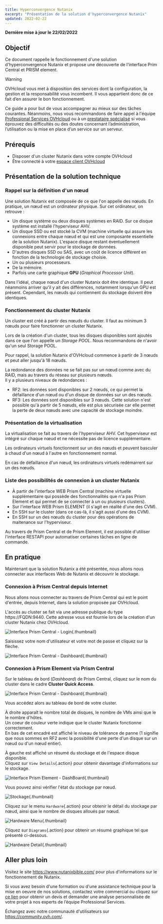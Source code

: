 ```yaml
---
title: Hyperconvergence Nutanix
excerpt: "Présentation de la solution d'hyperconvergence Nutanix"
updated: 2022-02-22
---
```


**Dernière mise à jour le 22/02/2022**

## Objectif

Ce document rappelle le fonctionnement d'une solution d'hyperconvergence Nutanix et propose une découverte de l'interface Prim Central et PRISM element.

> [!warning]
> OVHcloud vous met à disposition des services dont la configuration, la gestion et la responsabilité vous incombent. Il vous appartient donc de ce fait d’en assurer le bon fonctionnement.
>
> Ce guide a pour but de vous accompagner au mieux sur des tâches courantes. Néanmoins, nous vous recommandons de faire appel à l'équipe [Professional Services OVHcloud](https://www.ovhcloud.com/fr/professional-services/) ou à un [prestataire spécialisé](https://partner.ovhcloud.com/fr/directory/) si vous éprouvez des difficultés ou des doutes concernant l’administration, l’utilisation ou la mise en place d’un service sur un serveur.
>

## Prérequis

- Disposer d'un cluster Nutanix dans votre compte OVHcloud
- Être connecté à votre [espace client OVHcloud](https://www.ovh.com/auth/?action=gotomanager&from=https://www.ovh.com/fr/&ovhSubsidiary=fr)

## Présentation de la solution technique

### Rappel sur la définition d'un nœud

Une solution Nutanix est composée de ce que l'on appelle des nœuds. En pratique, un nœud est un ordinateur physique. Sur cet ordinateur, on retrouve :

* Un disque système ou deux disques systèmes en RAID. Sur ce disque système est installé l'hyperviseur AHV. 
* Un disque SSD ou est stocké la CVM (machine virtuelle qui assure les connexions entre chaque nœud et qui est une composante essentielle de la solution Nutanix). L'espace disque restant éventuellement disponible peut servir pour le stockage de données.
* D'autres disques SSD ou SAS, avec un coût de licence différent en fonction de la technologie de stockage choisie.
* Un ou plusieurs processeurs.
* De la mémoire.
* Parfois une carte graphique **GPU** (*Graphical Processor Unit*).

Dans l'idéal, chaque nœud d'un cluster Nutanix doit être identique. Il peut néanmoins arriver qu'il y ait des différences, notamment lorsqu'un GPU est présent. Cependant, les nœuds qui contiennent du stockage doivent être identiques.

### Fonctionnement du cluster Nutanix

Un cluster est créé à partir des nœuds du cluster. Il faut au minimum 3 nœuds pour faire fonctionner un cluster Nutanix.

Lors de la création d'un cluster, tous les disques disponibles sont ajoutés dans ce que l'on appelle un *Storage POOL*.
Nous recommandons de n'avoir qu'un seul Storage POOL.

Pour rappel, la solution Nutanix d'OVHcloud commence à partir de 3 nœuds et peut aller jusqu'à 18 nœuds.

La redondance des données ne se fait pas sur un nœud comme avec du RAID, mais au travers du réseau sur plusieurs nœuds.<br>
Il y a plusieurs niveaux de redondances :

* RF2: les données sont disponibles sur 2 nœuds, ce qui permet la défaillance d'un nœud ou d'un disque de données sur un des nœuds.
* RF3: Les données sont disponibles sur 3 nœuds. Cette solution n'est possible qu'à partir de 5 nœuds, elle est plus sécurisée car elle permet la perte de deux nœuds avec une capacité de stockage moindre.

### Présentation de la virtualisation

La virtualisation se fait au travers de l'hyperviseur AHV.
Cet hyperviseur est intégré sur chaque nœud et ne nécessite pas de licence supplémentaire.

Les ordinateurs virtuels fonctionnent sur un des nœuds et peuvent basculer à chaud d'un nœud à l'autre en fonctionnement normal.

En cas de défaillance d'un nœud, les ordinateurs virtuels redémarrent sur un des nœuds.

### Liste des possibilités de connexion à un cluster Nutanix

* À partir de l'interface WEB Prism Central (machine virtuelle supplémentaire qui possède des fonctionnalités que n'a pas Prism Element et qui permet de se connecter à un ou plusieurs clusters).
* Sur l'interface WEB Prism ELEMENT (il s'agit en réalité d'une des CVM).
* En SSH sur le cluster (dans ce cas-là, il s'agit aussi d'une des CVM).
* En SSH sur un des nœuds du cluster pour des opérations de maitenance sur l'hyperviseur.

Au travers de Prism Central et de Prism Element, il est possible d'utiliser l'interface RESTAPI pour automatiser certaines tâches en ligne de commande.

## En pratique

Maintenant que la solution Nutanix a été présentée, nous allons nous connecter aux interfaces Web de Nutanix et découvrir le stockage.

### Connexion à Prism Central depuis Internet

Nous allons nous connecter au travers de Prism Central qui est le point d'entrée, depuis Internet, dans la solution proposée par OVHcloud.

L'accès au cluster se fait via une adresse publique  du type https://FQDN:9440. Cette adresse vous est fournie lors de la création d'un cluster Nutanix chez OVHcloud.

![Interface Prism Central - Login](images/PrismCentralUsername.PNG){.thumbnail}

Saisissez votre nom d'utilisateur et votre mot de passe et cliquez sur la flèche.

![Interface Prism Central - Dashboard](images/PrismCentralDashboard.PNG){.thumbnail}

### Connexion à Prism Element via Prism Central

Sur le tableau de bord (*Dashboard*) de Prism Central, cliquez sur le nom du cluster dans le cadre **Cluster Quick Access**.

![Interface Prism Central - Dashboard](images/PrismCentralDashboard.PNG){.thumbnail}

Vous accédez alors au tableau de bord de votre cluster.

À droite apparaît le nombre total de disques, le nombre de VMs ainsi que le le nombre d'hôtes.<br>
Un coeur de couleur verte indique que le cluster Nutanix fonctionne correctement.<br>
En bas de cet encadré est affiché le niveau de tolérance de panne (1 signifie que nous sommes en RF2 avec la possibilité d'une perte d'un disque sur un nœud ou d'un nœud entier).

À gauche est affiché un résumé du stockage et de l'espace disque disponible.<br>
Cliquez sur `View Details`{.action} pour obtenir davantage d'informations sur le stockage.

![Interface Prism Element - DashBoard](images/PrismElementDashBoard.PNG){.thumbnail}

Vous pouvez ainsi vérifier l'état du stockage par nœud.

![Stockage](images/StorageDetail.PNG){.thumbnail}

Cliquez sur le menu `Hardware`{.action} pour obtenir le détail du stockage par nœud, ainsi que le nombre de disques alloués par nœud.

![Hardware Menu](images/HardwareMenu.PNG){.thumbnail}

Cliquez sur `Diagrams`{.action} pour obtenir un résumé graphique tel que présenté ci-dessous.

![Hardware Detail](images/HardwareDetail.PNG){.thumbnail}

## Aller plus loin

Visitez le site <https://www.nutanixbible.com/> pour plus d'informations sur le fonctionnement de Nutanix.

Si vous avez besoin d'une formation ou d'une assistance technique pour la mise en oeuvre de nos solutions, contactez votre commercial ou cliquez sur [ce lien](https://www.ovhcloud.com/fr/professional-services/) pour obtenir un devis et demander une analyse personnalisée de votre projet à nos experts de l’équipe Professional Services.

Échangez avec notre communauté d'utilisateurs sur <https://community.ovh.com/>.
